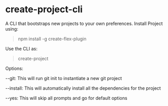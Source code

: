 # create-project-cli
 A CLI that bootstraps new projects to your own preferences.
 Install Project using:
 >npm install -g create-flex-plugin
 
 Use the CLI as:
 > create-project 
 
 Options:
 
--git: This will run git init to instantiate a new git project

--install: This will automatically install all the dependencies for the project

--yes: This will skip all prompts and go for default options

